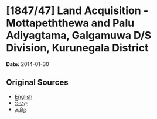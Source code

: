 # [1847/47] Land Acquisition - Mottapeththewa and Palu Adiyagtama, Galgamuwa D/S Division, Kurunegala District

**Date:** 2014-01-30

## Original Sources

- [English](https://documents.gov.lk/view/extra-gazettes/2014/1/1847-47_E.pdf)
- [සිංහල](https://documents.gov.lk/view/extra-gazettes/2014/1/1847-47_S.pdf)
- [தமிழ்](https://documents.gov.lk/view/extra-gazettes/2014/1/1847-47_T.pdf)
